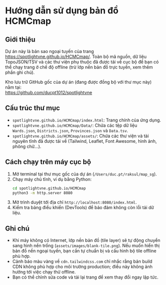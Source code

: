 # Hướng dẫn sử dụng bản đồ HCMCmap

## Giới thiệu
Dự án này là bản sao ngoại tuyến của trang https://spotlightvne.github.io/HCMCmap/. Toàn bộ mã nguồn, dữ liệu TopoJSON/TSV và các thư viện phụ thuộc đã được tải về cục bộ để bạn có thể chạy trang ở chế độ offline (trừ lớp nền bản đồ trực tuyến, xem thêm phần ghi chú).

Kho lưu trữ GitHub gốc của dự án (đang được đồng bộ với thư mục này) nằm tại:  
https://github.com/ducpt1012/spotlightvne

## Cấu trúc thư mục
- `spotlightvne.github.io/HCMCmap/index.html`: Trang chính của ứng dụng.
- `spotlightvne.github.io/HCMCmap/Data/`: Chứa các tệp dữ liệu `Wards.json`, `Districts.json`, `Provinces.json` và `Data.tsv`.
- `spotlightvne.github.io/HCMCmap/assets/`: Chứa các thư viện và tài nguyên tĩnh đã được tải về (Tailwind, Leaflet, Font Awesome, hình ảnh, phông chữ...).

## Cách chạy trên máy cục bộ
1. Mở terminal tại thư mục gốc của dự án (`/Users/duc.pt/raksul/map_sg`).
2. Chạy máy chủ tĩnh, ví dụ bằng Python:
   ```bash
   cd spotlightvne.github.io/HCMCmap
   python3 -m http.server 8080
   ```
3. Mở trình duyệt tới địa chỉ `http://localhost:8080/index.html`.
4. Kiểm tra bảng điều khiển (DevTools) để bảo đảm không còn lỗi tải dữ liệu.

## Ghi chú
- Khi máy không có Internet, lớp nền bản đồ (tile layer) sẽ tự động chuyển sang hình nền trống (`assets/images/blank-tile.png`). Nếu muốn hiển thị bản đồ nền ngoại tuyến, bạn cần tự chuẩn bị và cấu hình bộ tile offline phù hợp.
- Cảnh báo màu vàng về `cdn.tailwindcss.com` chỉ nhắc rằng bản build CDN không phù hợp cho môi trường production; điều này không ảnh hưởng tới việc chạy thử offline.
- Bạn có thể chỉnh sửa code và tải lại trang để xem thay đổi ngay lập tức.
